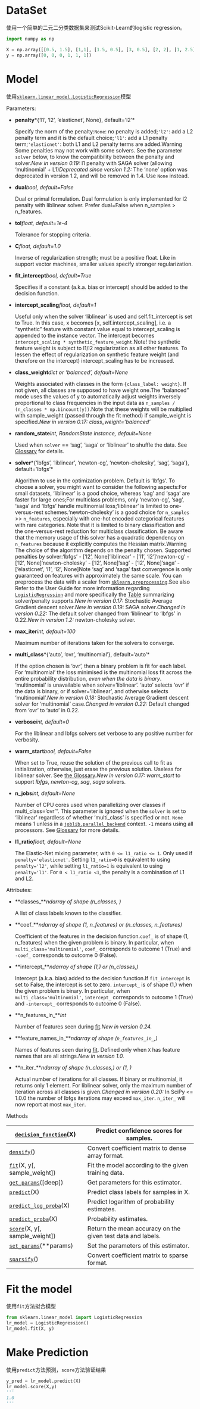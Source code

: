 # DataSet

使用一个简单的二元二分类数据集来测试Scikit-Learn的logistic regression。

```py
import numpy as np

X = np.array([[0.5, 1.5], [1,1], [1.5, 0.5], [3, 0.5], [2, 2], [1, 2.5]])
y = np.array([0, 0, 0, 1, 1, 1])
```



# Model

使用[`sklearn.linear_model.LogisticRegression`](https://scikit-learn.org/stable/modules/generated/sklearn.linear_model.LogisticRegression.html#sklearn.linear_model.LogisticRegression)模型

Parameters:

- **penalty***{‘l1’, ‘l2’, ‘elasticnet’, None}, default=’l2’*

  Specify the norm of the penalty:`None`: no penalty is added;`'l2'`: add a L2 penalty term and it is the default choice;`'l1'`: add a L1 penalty term;`'elasticnet'`: both L1 and L2 penalty terms are added.Warning Some penalties may not work with some solvers. See the parameter `solver` below, to know the compatibility between the penalty and solver.*New in version 0.19:* l1 penalty with SAGA solver (allowing ‘multinomial’ + L1)*Deprecated since version 1.2:* The ‘none’ option was deprecated in version 1.2, and will be removed in 1.4. Use `None` instead.

- **dual***bool, default=False*

  Dual or primal formulation. Dual formulation is only implemented for l2 penalty with liblinear solver. Prefer dual=False when n_samples > n_features.

- **tol***float, default=1e-4*

  Tolerance for stopping criteria.

- **C***float, default=1.0*

  Inverse of regularization strength; must be a positive float. Like in support vector machines, smaller values specify stronger regularization.

- **fit_intercept***bool, default=True*

  Specifies if a constant (a.k.a. bias or intercept) should be added to the decision function.

- **intercept_scaling***float, default=1*

  Useful only when the solver ‘liblinear’ is used and self.fit_intercept is set to True. In this case, x becomes [x, self.intercept_scaling], i.e. a “synthetic” feature with constant value equal to intercept_scaling is appended to the instance vector. The intercept becomes `intercept_scaling * synthetic_feature_weight`.Note! the synthetic feature weight is subject to l1/l2 regularization as all other features. To lessen the effect of regularization on synthetic feature weight (and therefore on the intercept) intercept_scaling has to be increased.

- **class_weight***dict or ‘balanced’, default=None*

  Weights associated with classes in the form `{class_label: weight}`. If not given, all classes are supposed to have weight one.The “balanced” mode uses the values of y to automatically adjust weights inversely proportional to class frequencies in the input data as `n_samples / (n_classes * np.bincount(y))`.Note that these weights will be multiplied with sample_weight (passed through the fit method) if sample_weight is specified.*New in version 0.17:* *class_weight=’balanced’*

- **random_state***int, RandomState instance, default=None*

  Used when `solver` == ‘sag’, ‘saga’ or ‘liblinear’ to shuffle the data. See [Glossary](https://scikit-learn.org/stable/glossary.html#term-random_state) for details.

- **solver***{‘lbfgs’, ‘liblinear’, ‘newton-cg’, ‘newton-cholesky’, ‘sag’, ‘saga’}, default=’lbfgs’*

  Algorithm to use in the optimization problem. Default is ‘lbfgs’. To choose a solver, you might want to consider the following aspects:For small datasets, ‘liblinear’ is a good choice, whereas ‘sag’ and ‘saga’ are faster for large ones;For multiclass problems, only ‘newton-cg’, ‘sag’, ‘saga’ and ‘lbfgs’ handle multinomial loss;‘liblinear’ is limited to one-versus-rest schemes.‘newton-cholesky’ is a good choice for `n_samples` >> `n_features`, especially with one-hot encoded categorical features with rare categories. Note that it is limited to binary classification and the one-versus-rest reduction for multiclass classification. Be aware that the memory usage of this solver has a quadratic dependency on `n_features` because it explicitly computes the Hessian matrix.Warning The choice of the algorithm depends on the penalty chosen. Supported penalties by solver:‘lbfgs’ - [‘l2’, None]‘liblinear’ - [‘l1’, ‘l2’]‘newton-cg’ - [‘l2’, None]‘newton-cholesky’ - [‘l2’, None]‘sag’ - [‘l2’, None]‘saga’ - [‘elasticnet’, ‘l1’, ‘l2’, None]Note ‘sag’ and ‘saga’ fast convergence is only guaranteed on features with approximately the same scale. You can preprocess the data with a scaler from [`sklearn.preprocessing`](https://scikit-learn.org/stable/modules/classes.html#module-sklearn.preprocessing).See also Refer to the User Guide for more information regarding [`LogisticRegression`](https://scikit-learn.org/stable/modules/generated/sklearn.linear_model.LogisticRegression.html#sklearn.linear_model.LogisticRegression) and more specifically the [Table](https://scikit-learn.org/stable/modules/linear_model.html#logistic-regression) summarizing solver/penalty supports.*New in version 0.17:* Stochastic Average Gradient descent solver.*New in version 0.19:* SAGA solver.*Changed in version 0.22:* The default solver changed from ‘liblinear’ to ‘lbfgs’ in 0.22.*New in version 1.2:* newton-cholesky solver.

- **max_iter***int, default=100*

  Maximum number of iterations taken for the solvers to converge.

- **multi_class***{‘auto’, ‘ovr’, ‘multinomial’}, default=’auto’*

  If the option chosen is ‘ovr’, then a binary problem is fit for each label. For ‘multinomial’ the loss minimised is the multinomial loss fit across the entire probability distribution, *even when the data is binary*. ‘multinomial’ is unavailable when solver=’liblinear’. ‘auto’ selects ‘ovr’ if the data is binary, or if solver=’liblinear’, and otherwise selects ‘multinomial’.*New in version 0.18:* Stochastic Average Gradient descent solver for ‘multinomial’ case.*Changed in version 0.22:* Default changed from ‘ovr’ to ‘auto’ in 0.22.

- **verbose***int, default=0*

  For the liblinear and lbfgs solvers set verbose to any positive number for verbosity.

- **warm_start***bool, default=False*

  When set to True, reuse the solution of the previous call to fit as initialization, otherwise, just erase the previous solution. Useless for liblinear solver. See [the Glossary](https://scikit-learn.org/stable/glossary.html#term-warm_start).*New in version 0.17:* *warm_start* to support *lbfgs*, *newton-cg*, *sag*, *saga* solvers.

- **n_jobs***int, default=None*

  Number of CPU cores used when parallelizing over classes if multi_class=’ovr’”. This parameter is ignored when the `solver` is set to ‘liblinear’ regardless of whether ‘multi_class’ is specified or not. `None` means 1 unless in a [`joblib.parallel_backend`](https://joblib.readthedocs.io/en/latest/parallel.html#joblib.parallel_backend) context. `-1` means using all processors. See [Glossary](https://scikit-learn.org/stable/glossary.html#term-n_jobs) for more details.

- **l1_ratio***float, default=None*

  The Elastic-Net mixing parameter, with `0 <= l1_ratio <= 1`. Only used if `penalty='elasticnet'`. Setting `l1_ratio=0` is equivalent to using `penalty='l2'`, while setting `l1_ratio=1` is equivalent to using `penalty='l1'`. For `0 < l1_ratio <1`, the penalty is a combination of L1 and L2.

Attributes:

- **classes_***ndarray of shape (n_classes, )*

  A list of class labels known to the classifier.

- **coef_***ndarray of shape (1, n_features) or (n_classes, n_features)*

  Coefficient of the features in the decision function.`coef_` is of shape (1, n_features) when the given problem is binary. In particular, when `multi_class='multinomial'`, `coef_` corresponds to outcome 1 (True) and `-coef_` corresponds to outcome 0 (False).

- **intercept_***ndarray of shape (1,) or (n_classes,)*

  Intercept (a.k.a. bias) added to the decision function.If `fit_intercept` is set to False, the intercept is set to zero. `intercept_` is of shape (1,) when the given problem is binary. In particular, when `multi_class='multinomial'`, `intercept_` corresponds to outcome 1 (True) and `-intercept_` corresponds to outcome 0 (False).

- **n_features_in_***int*

  Number of features seen during [fit](https://scikit-learn.org/stable/glossary.html#term-fit).*New in version 0.24.*

- **feature_names_in_***ndarray of shape (`n_features_in_`,)*

  Names of features seen during [fit](https://scikit-learn.org/stable/glossary.html#term-fit). Defined only when `X` has feature names that are all strings.*New in version 1.0.*

- **n_iter_***ndarray of shape (n_classes,) or (1, )*

  Actual number of iterations for all classes. If binary or multinomial, it returns only 1 element. For liblinear solver, only the maximum number of iteration across all classes is given.*Changed in version 0.20:* In SciPy <= 1.0.0 the number of lbfgs iterations may exceed `max_iter`. `n_iter_` will now report at most `max_iter`.

Methods

| [`decision_function`](https://scikit-learn.org/stable/modules/generated/sklearn.linear_model.LogisticRegression.html#sklearn.linear_model.LogisticRegression.decision_function)(X) | Predict confidence scores for samples.                      |
| ------------------------------------------------------------ | ----------------------------------------------------------- |
| [`densify`](https://scikit-learn.org/stable/modules/generated/sklearn.linear_model.LogisticRegression.html#sklearn.linear_model.LogisticRegression.densify)() | Convert coefficient matrix to dense array format.           |
| [`fit`](https://scikit-learn.org/stable/modules/generated/sklearn.linear_model.LogisticRegression.html#sklearn.linear_model.LogisticRegression.fit)(X, y[, sample_weight]) | Fit the model according to the given training data.         |
| [`get_params`](https://scikit-learn.org/stable/modules/generated/sklearn.linear_model.LogisticRegression.html#sklearn.linear_model.LogisticRegression.get_params)([deep]) | Get parameters for this estimator.                          |
| [`predict`](https://scikit-learn.org/stable/modules/generated/sklearn.linear_model.LogisticRegression.html#sklearn.linear_model.LogisticRegression.predict)(X) | Predict class labels for samples in X.                      |
| [`predict_log_proba`](https://scikit-learn.org/stable/modules/generated/sklearn.linear_model.LogisticRegression.html#sklearn.linear_model.LogisticRegression.predict_log_proba)(X) | Predict logarithm of probability estimates.                 |
| [`predict_proba`](https://scikit-learn.org/stable/modules/generated/sklearn.linear_model.LogisticRegression.html#sklearn.linear_model.LogisticRegression.predict_proba)(X) | Probability estimates.                                      |
| [`score`](https://scikit-learn.org/stable/modules/generated/sklearn.linear_model.LogisticRegression.html#sklearn.linear_model.LogisticRegression.score)(X, y[, sample_weight]) | Return the mean accuracy on the given test data and labels. |
| [`set_params`](https://scikit-learn.org/stable/modules/generated/sklearn.linear_model.LogisticRegression.html#sklearn.linear_model.LogisticRegression.set_params)(**params) | Set the parameters of this estimator.                       |
| [`sparsify`](https://scikit-learn.org/stable/modules/generated/sklearn.linear_model.LogisticRegression.html#sklearn.linear_model.LogisticRegression.sparsify)() | Convert coefficient matrix to sparse format.                |



# Fit the model

使用`fit`方法拟合模型

```py
from sklearn.linear_model import LogisticRegression
lr_model = LogisticRegression()
lr_model.fit(X, y)
```



# Make Prediction

使用`predict`方法预测，`score`方法验证结果

```py
y_pred = lr_model.predict(X)
lr_model.score(X,y)
'''
1.0
'''
```

